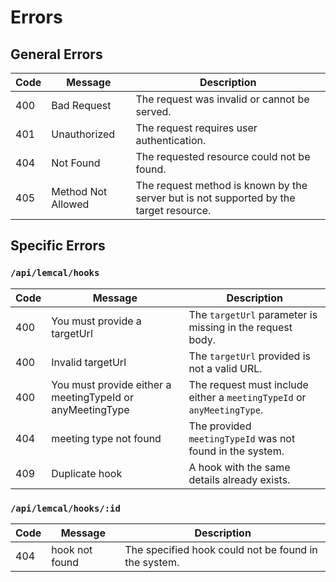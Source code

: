 # Errors

## General Errors

| Code | Message                  | Description                                                   |
|------|--------------------------|---------------------------------------------------------------|
| 400  | Bad Request              | The request was invalid or cannot be served.                  |
| 401  | Unauthorized             | The request requires user authentication.                     |
| 404  | Not Found                | The requested resource could not be found.                    |
| 405  | Method Not Allowed       | The request method is known by the server but is not supported by the target resource. |

## Specific Errors

### `/api/lemcal/hooks`

| Code | Message                  | Description                                      |
|------|--------------------------|--------------------------------------------------|
| 400  | You must provide a targetUrl | The `targetUrl` parameter is missing in the request body. |
| 400  | Invalid targetUrl        | The `targetUrl` provided is not a valid URL.     |
| 400  | You must provide either a meetingTypeId or anyMeetingType | The request must include either a `meetingTypeId` or `anyMeetingType`. |
| 404  | meeting type not found   | The provided `meetingTypeId` was not found in the system. |
| 409  | Duplicate hook           | A hook with the same details already exists.                  |

### `/api/lemcal/hooks/:id`

| Code | Message       | Description                           |
|------|---------------|---------------------------------------|
| 404  | hook not found | The specified hook could not be found in the system. |
